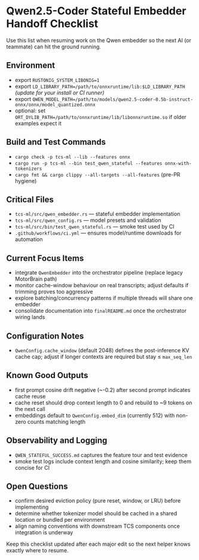 # Qwen2.5-Coder Stateful Embedder Handoff Checklist

Use this list when resuming work on the Qwen embedder so the next AI (or teammate) can hit the ground running.

## Environment
- export `RUSTONIG_SYSTEM_LIBONIG=1`
- export `LD_LIBRARY_PATH=/path/to/onnxruntime/lib:$LD_LIBRARY_PATH` *(update for your install or CI runner)*
- export `QWEN_MODEL_PATH=/path/to/models/qwen2.5-coder-0.5b-instruct-onnx/onnx/model_quantized.onnx`
- optional: set `ORT_DYLIB_PATH=/path/to/onnxruntime/lib/libonnxruntime.so` if older examples expect it

## Build and Test Commands
- `cargo check -p tcs-ml --lib --features onnx`
- `cargo run -p tcs-ml --bin test_qwen_stateful --features onnx-with-tokenizers`
- `cargo fmt && cargo clippy --all-targets --all-features` (pre-PR hygiene)

## Critical Files
- `tcs-ml/src/qwen_embedder.rs` — stateful embedder implementation
- `tcs-ml/src/qwen_config.rs` — model presets and validation
- `tcs-ml/src/bin/test_qwen_stateful.rs` — smoke test used by CI
- `.github/workflows/ci.yml` — ensures model/runtime downloads for automation

## Current Focus Items
- integrate `QwenEmbedder` into the orchestrator pipeline (replace legacy MotorBrain path)
- monitor cache-window behaviour on real transcripts; adjust defaults if trimming proves too aggressive
- explore batching/concurrency patterns if multiple threads will share one embedder
- consolidate documentation into `finalREADME.md` once the orchestrator wiring lands

## Configuration Notes
- `QwenConfig.cache_window` (default 2048) defines the post-inference KV cache cap; adjust if longer contexts are required but stay ≤ `max_seq_len`

## Known Good Outputs
- first prompt cosine drift negative (~-0.2) after second prompt indicates cache reuse
- cache reset should drop context length to 0 and rebuild to ~9 tokens on the next call
- embeddings default to `QwenConfig.embed_dim` (currently 512) with non-zero counts matching length

## Observability and Logging
- `QWEN_STATEFUL_SUCCESS.md` captures the feature tour and test evidence
- smoke test logs include context length and cosine similarity; keep them concise for CI

## Open Questions
- confirm desired eviction policy (pure reset, window, or LRU) before implementing
- determine whether tokenizer model should be cached in a shared location or bundled per environment
- align naming conventions with downstream TCS components once integration is underway

Keep this checklist updated after each major edit so the next helper knows exactly where to resume.
